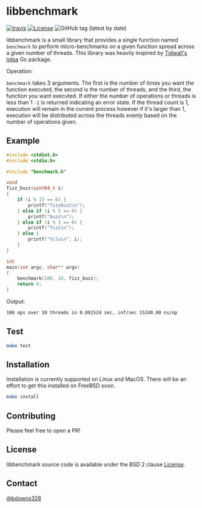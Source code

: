 # libbenchmark

[![travis](https://img.shields.io/travis/briandowns/libbenchmark.svg)](https://travis-ci.org/briandowns/libbenchmark/)
[![License](https://img.shields.io/badge/License-BSD%202--Clause-orange.svg)](https://opensource.org/licenses/BSD-2-Clause)
![GitHub tag (latest by date)](https://img.shields.io/github/v/tag/briandowns/libbenchmark?style=plastic)

libbenchmark is a small library that provides a single function named `benchmark` to perform micro-benchmarks on a given function spread across a given number of threads. This library was heavily inspired by [Tidwall's](github.com/tidwall) [lotsa](github.com/tidwall/lotsa) Go package.

Operation:

`benchmark` takes 3 arguments. The first is the number of times you want the function executed, the second is the number of threads, and the third, the function you want executed. If either the number of operations or threads is less than 1 `-1` is returned indicating an error state. If the thread count is 1, execution will remain in the current process however if it's larger than 1, execution will be distributed across the threads evenly based on the number of operations given.

## Example 

```c
#include <stdint.h>
#include <stdio.h>

#include "benchmark.h"

void
fizz_buzz(uint64_t i)
{
    if (i % 15 == 0) {
        printf("fizzbuzz\n");
    } else if (i % 5 == 0) {
        printf("buzz\n");
    } else if (i % 3 == 0) {
        printf("fizz\n");
    } else {
        printf("%llu\n", i);
    }
}

int
main(int argc, char** argv)
{
    benchmark(100, 10, fizz_buzz);
    return 0;
}
```

Output: 

```sh
100 ops over 10 threads in 0.001524 sec, inf/sec 15240.00 ns/op
```

## Test

```sh
make test
```

## Installation

Installation is currently supported on Linux and MacOS. There will be an effort to get this installed on FreeBSD soon.

```sh
make install
```

## Contributing

Please feel free to open a PR!

## License

libbenchmark source code is available under the BSD 2 clause [License](/LICENSE).

## Contact

[@bdowns328](http://twitter.com/bdowns328)
